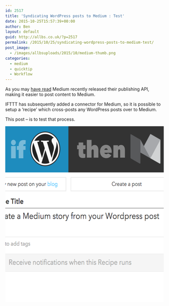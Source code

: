 ```yaml
---
id: 2517
title: 'Syndicating WordPress posts to Medium : Test'
date: 2015-10-25T15:57:39+00:00
author: Ben
layout: default
guid: http://allbs.co.uk/?p=2517
permalink: /2015/10/25/syndicating-wordpress-posts-to-medium-test/
post_image:
  - /images/allbsuploads/2015/10/medium-thumb.png
categories:
  - medium
  - quicktip
  - Workflow
---
```

As you may [have read](https://medium.com/the-story/taking-medium-to-the-next-level-cb7f223fad86#.tdrtg79q2) Medium recently released their publishing API, making it easier to post content to Medium.

IFTTT has subsequently added a connector for Medium, so it is possible to setup a ‘recipe’ which cross-posts any WordPress posts over to Medium.

This post &#8211; is to test that process.

<img style="display: block; margin-left: auto; margin-right: auto;" title="Screenshot 2015-10-25 15.56.42.png" src="/images/allbsuploads/2015/10/Screenshot-2015-10-25-15.56.42.png" alt="Screenshot 2015 10 25 15 56 42" width="580" height="560" border="0" />

